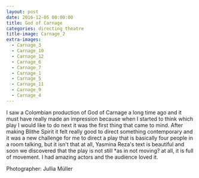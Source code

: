 ```yaml
---
layout: post
date: 2016-12-05 00:00:00
title: God of Carnage
categories: directing theatre
title-image: Carnage_2
extra-images:
  - Carnage_3
  - Carnage_10
  - Carnage_12
  - Carnage_6
  - Carnage_7
  - Carnage_1
  - Carnage_5
  - Carnage_11
  - Carnage_9
  - Carnage_4
---
```


I saw a Colombian production of God of Carnage a long time ago and it must have
really made an impression because when I started to think which play I would
like to do next it was the first thing that came to mind. After making Blithe
Spirit it felt really good to direct something contemporary and it was a new
challenge for me to direct a play that is basically four people in a room
talking, but it isn't that at all, Yasmina Reza's text is beautiful and soon we
discovered that the play is not still *as in not moving? at all, it is full of
movement. I had amazing actors and the audience loved it.

Photographer: Jullia Müller

